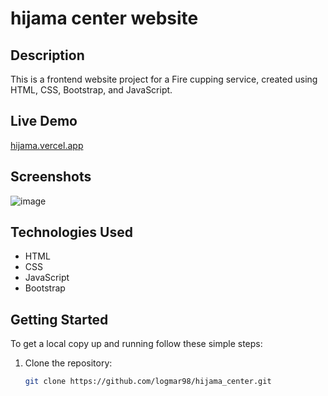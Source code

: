 # hijama center website

## Description

This is a frontend website project for a Fire cupping service, created using HTML, CSS, Bootstrap, and JavaScript.

## Live Demo

[hijama.vercel.app](https://hijama.vercel.app/)


## Screenshots

![image](https://github.com/logmar98/hijama_center/assets/91753996/e650c131-5097-4040-a1a8-5eadf7fe1f33)



## Technologies Used

- HTML
- CSS
- JavaScript
- Bootstrap

## Getting Started

To get a local copy up and running follow these simple steps:

1. Clone the repository: 
   ```bash
   git clone https://github.com/logmar98/hijama_center.git
